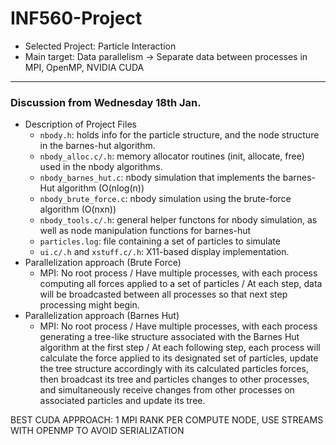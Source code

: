 # INF560-Project
- Selected Project: Particle Interaction
- Main target: Data parallelism -> Separate data between processes in MPI, OpenMP, NVIDIA CUDA

---

### Discussion from Wednesday 18th Jan.
- Description of Project Files
  - `nbody.h`: holds info for the particle structure, and the node structure in the barnes-hut algorithm.
  - `nbody_alloc.c/.h`: memory allocator routines (init, allocate, free) used in the nbody algorithms.
  - `nbody_barnes_hut.c`: nbody simulation that implements the barnes-Hut algorithm (O(nlog(n))
  - `nbody_brute_force.c`: nbody simulation using the brute-force algorithm (O(nxn))
  - `nbody_tools.c/.h`: general helper functons for nbody simulation, as well as node manipulation functions for barnes-hut
  - `particles.log`: file containing a set of particles to simulate
  - `ui.c/.h` and `xstuff.c/.h`: X11-based display implementation.
- Parallelization approach (Brute Force)
  - MPI: No root process / Have multiple processes, with each process computing all forces applied to a set of particles / At each step, data will be broadcasted between all processes so that next step processing might begin.
- Parallelization approach (Barnes Hut)
  - MPI: No root process / Have multiple processes, with each process generating a tree-like structure associated with the Barnes Hut algorithm at the first step / At each following step, each process will calculate the force applied to its designated set of particles, update the tree structure accordingly with its calculated particles forces, then broadcast its tree and particles changes to other processes, and simultaneously receive changes from other processes on associated particles and update its tree.


BEST CUDA APPROACH: 1 MPI RANK PER COMPUTE NODE, USE STREAMS WITH OPENMP TO AVOID SERIALIZATION
